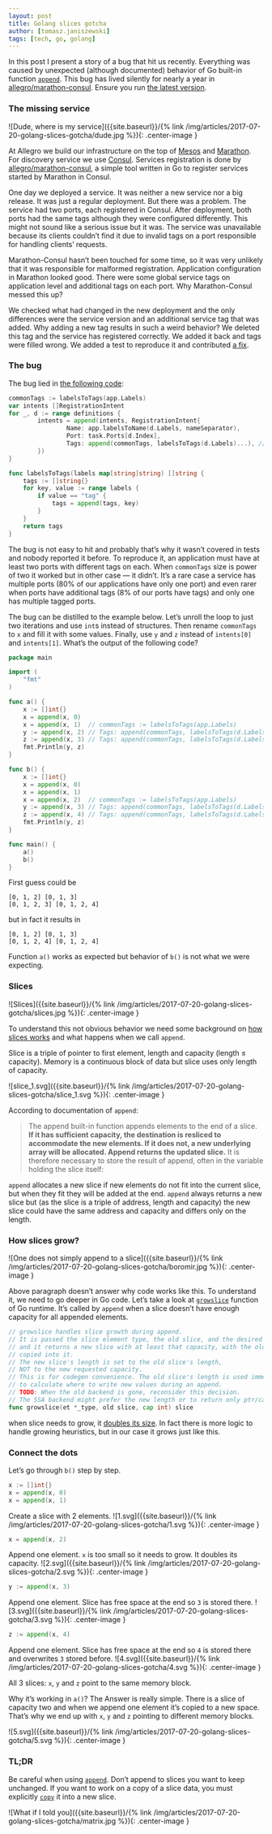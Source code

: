 ```yaml
---
layout: post
title: Golang slices gotcha
author: [tomasz.janiszewski]
tags: [tech, go, golang]
---
```


In this post I present a story of a bug that hit us recently. Everything was
caused by unexpected (although documented) behavior of Go built-in function
[`append`](https://golang.org/pkg/builtin/#append). This bug has lived silently
for nearly a year in
[allegro/marathon-consul](https://github.com/allegro/marathon-consul). Ensure
you run [the latest version](https://github.com/allegro/marathon-consul/releases/).

### The missing service

![Dude, where is my service]({{site.baseurl}}/{% link /img/articles/2017-07-20-golang-slices-gotcha/dude.jpg %}){: .center-image }

At Allegro we build our infrastructure on the top of
[Mesos](http://mesos.apache.org/) and
[Marathon](https://mesosphere.github.io/marathon/). For discovery service we
use [Consul](https://www.consul.io/). Services registration is done by
[allegro/marathon-consul](https://github.com/allegro/marathon-consul), a simple
tool written in Go to register services started by Marathon in Consul.

One day we deployed a service. It was neither a new service nor a big release. It
was just a regular deployment.  But there was a problem. The service had two
ports, each registered in Consul. After deployment, both ports had the same tags
although they were configured differently. This might not sound like a serious
issue but it was. The service was unavailable because its clients couldn’t find it
due to invalid tags on  a port responsible for handling clients’ requests.

Marathon-Consul hasn’t been touched for some time, so it was very unlikely that it
was responsible for malformed registration. Application configuration in
Marathon looked good. There were some global service tags on application level
and additional tags on each port. Why Marathon-Consul messed this up?

We checked what had changed in the new deployment and the only differences were
the service version and an additional service tag that was added. Why adding a new tag
results in such a weird behavior? We deleted this tag and the service has
registered correctly. We added it back and tags were filled wrong. We added a test to
reproduce it and contributed
[a fix](https://github.com/allegro/marathon-consul/pull/247).

### The bug

The bug lied in
[the following code](https://github.com/allegro/marathon-consul/blob/1.3.3/apps/app.go#L119-L130):

```go
commonTags := labelsToTags(app.Labels)
var intents []RegistrationIntent
for _, d := range definitions {
        intents = append(intents, RegistrationIntent{
                Name: app.labelsToName(d.Labels, nameSeparator),
                Port: task.Ports[d.Index],
                Tags: append(commonTags, labelsToTags(d.Labels)...), // ◀ Wrong tags here
        })
}

func labelsToTags(labels map[string]string) []string {
    tags := []string{}
    for key, value := range labels {
        if value == "tag" {
            tags = append(tags, key)
        }
    }
    return tags
}
```

The bug is not easy to hit and probably that’s why it wasn’t covered in tests
and nobody reported it before.
To reproduce it, an application must have at least two ports with different tags on each.
When `commonTags` size is power of two it worked but in other case — it didn’t.
It’s a rare case a service has multiple ports
(80% of our applications have only one port)
and even rarer when ports have additional tags
(8% of our ports have tags)
and only one has multiple tagged ports.

The bug can be distilled to the example below.
Let’s unroll the loop to just two iterations and use `int`s instead of structures.
Then rename `commonTags` to `x` and fill it with some values.
Finally, use `y` and `z` instead of `intents[0]` and `intents[1]`.
What’s the output of the following code?

```go
package main

import (
    "fmt"
)

func a() {
    x := []int{}
    x = append(x, 0)
    x = append(x, 1)  // commonTags := labelsToTags(app.Labels)
    y := append(x, 2) // Tags: append(commonTags, labelsToTags(d.Labels)...)
    z := append(x, 3) // Tags: append(commonTags, labelsToTags(d.Labels)...)
    fmt.Println(y, z)
}

func b() {
    x := []int{}
    x = append(x, 0)
    x = append(x, 1)
    x = append(x, 2)  // commonTags := labelsToTags(app.Labels)
    y := append(x, 3) // Tags: append(commonTags, labelsToTags(d.Labels)...)
    z := append(x, 4) // Tags: append(commonTags, labelsToTags(d.Labels)...)
    fmt.Println(y, z)
}

func main() {
    a()
    b()
}
```

First guess could be

```
[0, 1, 2] [0, 1, 3]
[0, 1, 2, 3] [0, 1, 2, 4]
```

but in fact it results in

```
[0, 1, 2] [0, 1, 3]
[0, 1, 2, 4] [0, 1, 2, 4]
```

Function `a()` works as expected but behavior of `b()` is not what we were
expecting.

### Slices

![Slices]({{site.baseurl}}/{% link /img/articles/2017-07-20-golang-slices-gotcha/slices.jpg %}){: .center-image }

To understand this not obvious behavior we need some background on [how slices
works](https://blog.golang.org/go-slices-usage-and-internals) and what happens
when we call `append`.

Slice is a triple of pointer to first element, length and capacity (length ≤
capacity). Memory is a continuous block of data but slice uses only length of
capacity.

![slice_1.svg]({{site.baseurl}}/{% link /img/articles/2017-07-20-golang-slices-gotcha/slice_1.svg %}){: .center-image }

According to documentation of `append`:

> The append built-in function appends elements to the end of a slice. **If it
has sufficient capacity, the destination is resliced to accommodate the new
elements. If it does not, a new underlying array will be allocated. Append
returns the updated slice.** It is therefore necessary to store the result of
append, often in the variable holding the slice itself:

`append` allocates a new slice if new elements do not fit into the current slice,
but when they fit they will be added at the end. `append` always returns a new
slice but (as the slice is a triple of address, length and capacity) the new
slice could have the same address and capacity and differs only on the length.

### How slices grow?

![One does not simply append to a slice]({{site.baseurl}}/{% link /img/articles/2017-07-20-golang-slices-gotcha/boromir.jpg %}){: .center-image }

Above paragraph doesn’t answer why code works like this. To understand it, we
need to go deeper in Go code. Let’s take a look at
[`growslice`](https://github.com/golang/go/blob/eb88b3eefa113f67e7cf72dfd085f65bbd125179/src/runtime/slice.go#L72-L82)
function of Go runtime. It’s called
by `append` when a slice doesn’t have enough capacity for all appended elements.

```go
// growslice handles slice growth during append.
// It is passed the slice element type, the old slice, and the desired new minimum capacity,
// and it returns a new slice with at least that capacity, with the old data
// copied into it.
// The new slice's length is set to the old slice's length,
// NOT to the new requested capacity.
// This is for codegen convenience. The old slice's length is used immediately
// to calculate where to write new values during an append.
// TODO: When the old backend is gone, reconsider this decision.
// The SSA backend might prefer the new length or to return only ptr/cap and save stack space.
func growslice(et *_type, old slice, cap int) slice
```

when slice needs to grow, it
[doubles its size](https://github.com/golang/go/blob/eb88b3eefa113f67e7cf72dfd085f65bbd125179/src/runtime/slice.go#L101).
In fact there is more logic to handle growing
heuristics, but in our case it grows just like this.

### Connect the dots

Let’s go through `b()` step by step.

```go
x := []int{}
x = append(x, 0)
x = append(x, 1)
```

Create a slice with 2 elements.
![1.svg]({{site.baseurl}}/{% link /img/articles/2017-07-20-golang-slices-gotcha/1.svg %}){: .center-image }

```go
x = append(x, 2)
```

Append one element. `x` is too small so it needs to grow.
It doubles its capacity.
![2.svg]({{site.baseurl}}/{% link /img/articles/2017-07-20-golang-slices-gotcha/2.svg %}){: .center-image }

```go
y := append(x, 3)
```

Append one element. Slice has free space at the end so
`3` is stored there.
![3.svg]({{site.baseurl}}/{% link /img/articles/2017-07-20-golang-slices-gotcha/3.svg %}){: .center-image }

```go
z := append(x, 4)
```

Append one element. Slice has free space at the end so
`4` is stored there and overwrites `3` stored before.
![4.svg]({{site.baseurl}}/{% link /img/articles/2017-07-20-golang-slices-gotcha/4.svg %}){: .center-image }

All 3 slices: `x`, `y` and `z` point to the same memory block.

Why it’s working in `a()`? The Answer is really simple. There is a slice of capacity
two and when we append one element it’s copied to a new space. That’s why we end up
with `x`, `y` and `z` pointing to different memory blocks.

![5.svg]({{site.baseurl}}/{% link /img/articles/2017-07-20-golang-slices-gotcha/5.svg %}){: .center-image }

### TL;DR

Be careful when using [`append`](https://golang.org/pkg/builtin/#append).
Don’t append to slices you want to keep unchanged.
If you want to work on a copy of a slice data,
you must explicitly [`copy`](https://golang.org/pkg/builtin/#copy)
it into a new slice.

![What if I told you]({{site.baseurl}}/{% link /img/articles/2017-07-20-golang-slices-gotcha/matrix.jpg %}){: .center-image }
